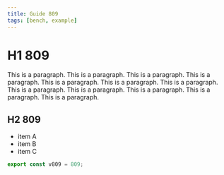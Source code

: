 ```yaml
---
title: Guide 809
tags: [bench, example]
---
```


# H1 809

This is a paragraph. This is a paragraph. This is a paragraph. This is a paragraph. This is a paragraph. This is a paragraph. This is a paragraph. This is a paragraph. This is a paragraph. This is a paragraph. This is a paragraph. This is a paragraph. 

## H2 809

- item A
- item B
- item C

```ts
export const v809 = 809;
```